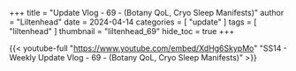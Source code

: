 +++
title = "Update Vlog - 69 - (Botany QoL, Cryo Sleep Manifests)"
author = "Liltenhead"
date = 2024-04-14
categories = [
	"update"
]
tags = [
	"liltenhead"
]
thumbnail = "liltenhead_69"
hide_toc = true
+++

{{< youtube-full "https://www.youtube.com/embed/XdHg6SkypMo" "SS14 - Weekly Update Vlog - 69 - (Botany QoL, Cryo Sleep Manifests)" >}}
